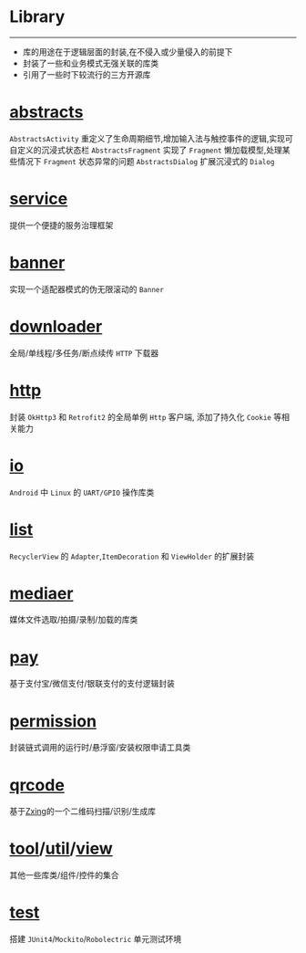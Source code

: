 # Library
---
- 库的用途在于逻辑层面的封装,在不侵入或少量侵入的前提下
- 封装了一些和业务模式无强关联的库类
- 引用了一些时下较流行的三方开源库

# [abstracts](./abstracts/README.md)
`AbstractsActivity` 重定义了生命周期细节,增加输入法与触控事件的逻辑,实现可自定义的沉浸式状态栏
`AbstractsFragment` 实现了 `Fragment` 懒加载模型,处理某些情况下 `Fragment` 状态异常的问题
`AbstractsDialog` 扩展沉浸式的 `Dialog`

# [service](./service/README.md)
提供一个便捷的服务治理框架

# [banner](./banner/README.md)
实现一个适配器模式的伪无限滚动的 `Banner`

# [downloader](./downloader/README.md)
全局/单线程/多任务/断点续传 `HTTP` 下载器

# [http](./http/README.md)
封装 `OkHttp3` 和 `Retrofit2` 的全局单例 `Http` 客户端, 添加了持久化 `Cookie` 等相关能力

# [io](./io/README.md)
`Android` 中 `Linux` 的 `UART/GPIO` 操作库类

# [list](./list/README.md)
`RecyclerView` 的 `Adapter`,`ItemDecoration` 和 `ViewHolder` 的扩展封装

# [mediaer](./mediaer/README.md)
媒体文件选取/拍摄/录制/加载的库类

# [pay](./pay/README.md)
基于支付宝/微信支付/银联支付的支付逻辑封装

# [permission](./permission/README.md)
封装链式调用的运行时/悬浮窗/安装权限申请工具类

# [qrcode](./qrcode/README.md)
基于[Zxing](https://github.com/zxing/zxing)的一个二维码扫描/识别/生成库

# [tool](./tool/README.md)/[util](/util/README.md)/[view](/view/README.md)
其他一些库类/组件/控件的集合

# [test](./test/README.md)
搭建 `JUnit4`/`Mockito`/`Robolectric` 单元测试环境